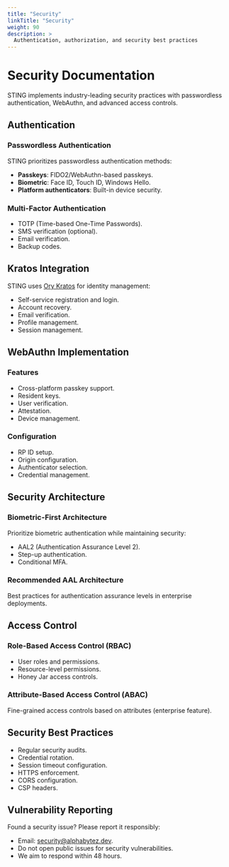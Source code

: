 ```yaml
---
title: "Security"
linkTitle: "Security"
weight: 90
description: >
  Authentication, authorization, and security best practices
---
```


# Security Documentation

STING implements industry-leading security practices with passwordless authentication, WebAuthn, and advanced access controls.

## Authentication

### Passwordless Authentication
STING prioritizes passwordless authentication methods:
- **Passkeys**: FIDO2/WebAuthn-based passkeys.
- **Biometric**: Face ID, Touch ID, Windows Hello.
- **Platform authenticators**: Built-in device security.

### Multi-Factor Authentication
- TOTP (Time-based One-Time Passwords).
- SMS verification (optional).
- Email verification.
- Backup codes.

## Kratos Integration

STING uses [Ory Kratos](https://www.ory.sh/kratos/) for identity management:
- Self-service registration and login.
- Account recovery.
- Email verification.
- Profile management.
- Session management.

## WebAuthn Implementation

### Features
- Cross-platform passkey support.
- Resident keys.
- User verification.
- Attestation.
- Device management.

### Configuration
- RP ID setup.
- Origin configuration.
- Authenticator selection.
- Credential management.

## Security Architecture

### Biometric-First Architecture
Prioritize biometric authentication while maintaining security:
- AAL2 (Authentication Assurance Level 2).
- Step-up authentication.
- Conditional MFA.

### Recommended AAL Architecture
Best practices for authentication assurance levels in enterprise deployments.

## Access Control

### Role-Based Access Control (RBAC)
- User roles and permissions.
- Resource-level permissions.
- Honey Jar access controls.

### Attribute-Based Access Control (ABAC)
Fine-grained access controls based on attributes (enterprise feature).

## Security Best Practices

- Regular security audits.
- Credential rotation.
- Session timeout configuration.
- HTTPS enforcement.
- CORS configuration.
- CSP headers.

## Vulnerability Reporting

Found a security issue? Please report it responsibly:
- Email: security@alphabytez.dev.
- Do not open public issues for security vulnerabilities.
- We aim to respond within 48 hours.

